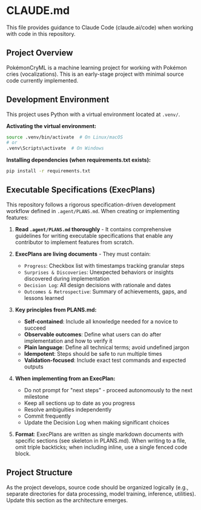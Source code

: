 # CLAUDE.md

This file provides guidance to Claude Code (claude.ai/code) when working with code in this repository.

## Project Overview

PokémonCryML is a machine learning project for working with Pokémon cries (vocalizations). This is an early-stage project with minimal source code currently implemented.

## Development Environment

This project uses Python with a virtual environment located at `.venv/`.

**Activating the virtual environment:**
```bash
source .venv/bin/activate  # On Linux/macOS
# or
.venv\Scripts\activate  # On Windows
```

**Installing dependencies (when requirements.txt exists):**
```bash
pip install -r requirements.txt
```

## Executable Specifications (ExecPlans)

This repository follows a rigorous specification-driven development workflow defined in `.agent/PLANS.md`. When creating or implementing features:

1. **Read `.agent/PLANS.md` thoroughly** - It contains comprehensive guidelines for writing executable specifications that enable any contributor to implement features from scratch.

2. **ExecPlans are living documents** - They must contain:
   - `Progress`: Checkbox list with timestamps tracking granular steps
   - `Surprises & Discoveries`: Unexpected behaviors or insights discovered during implementation
   - `Decision Log`: All design decisions with rationale and dates
   - `Outcomes & Retrospective`: Summary of achievements, gaps, and lessons learned

3. **Key principles from PLANS.md:**
   - **Self-contained**: Include all knowledge needed for a novice to succeed
   - **Observable outcomes**: Define what users can do after implementation and how to verify it
   - **Plain language**: Define all technical terms; avoid undefined jargon
   - **Idempotent**: Steps should be safe to run multiple times
   - **Validation-focused**: Include exact test commands and expected outputs

4. **When implementing from an ExecPlan:**
   - Do not prompt for "next steps" - proceed autonomously to the next milestone
   - Keep all sections up to date as you progress
   - Resolve ambiguities independently
   - Commit frequently
   - Update the Decision Log when making significant choices

5. **Format**: ExecPlans are written as single markdown documents with specific sections (see skeleton in PLANS.md). When writing to a file, omit triple backticks; when including inline, use a single fenced code block.

## Project Structure

As the project develops, source code should be organized logically (e.g., separate directories for data processing, model training, inference, utilities). Update this section as the architecture emerges.

